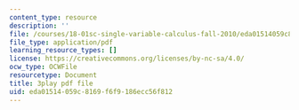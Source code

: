 ```yaml
---
content_type: resource
description: ''
file: /courses/18-01sc-single-variable-calculus-fall-2010/eda01514059c8169f6f9186ecc56f812_Pd2xP5zDsRw.pdf
file_type: application/pdf
learning_resource_types: []
license: https://creativecommons.org/licenses/by-nc-sa/4.0/
ocw_type: OCWFile
resourcetype: Document
title: 3play pdf file
uid: eda01514-059c-8169-f6f9-186ecc56f812
---
```

